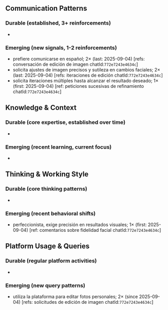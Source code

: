 ## Communication Patterns
### Durable (established, 3+ reinforcements)
-

### Emerging (new signals, 1-2 reinforcements)
- prefiere comunicarse en español; 2× (last: 2025-09-04) [refs: conversación de edición de imagen chatId:`772e7243e4634c`]
- solicita ajustes de imagen precisos y sutileza en cambios faciales; 2× (last: 2025-09-04) [refs: iteraciones de edición chatId:`772e7243e4634c`]
- solicita iteraciones múltiples hasta alcanzar el resultado deseado; 1× (first: 2025-09-04) [ref: peticiones sucesivas de refinamiento chatId:`772e7243e4634c`]

## Knowledge & Context
### Durable (core expertise, established over time)
-

### Emerging (recent learning, current focus)
-

## Thinking & Working Style
### Durable (core thinking patterns)
-

### Emerging (recent behavioral shifts)
- perfeccionista, exige precisión en resultados visuales; 1× (first: 2025-09-04) [ref: comentarios sobre fidelidad facial chatId:`772e7243e4634c`]

## Platform Usage & Queries
### Durable (regular platform activities)
-

### Emerging (new query patterns)
- utiliza la plataforma para editar fotos personales; 2× (since 2025-09-04) [refs: solicitudes de edición de imagen chatId:`772e7243e4634c`]
